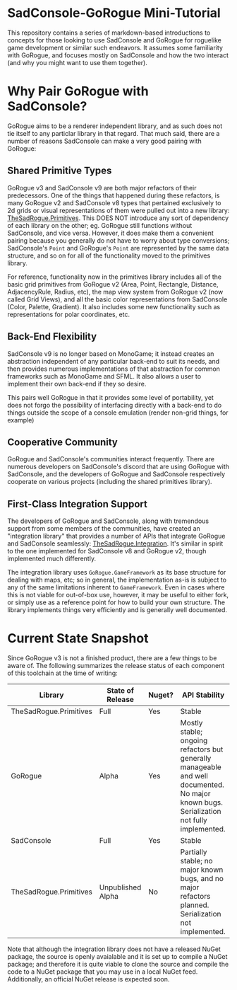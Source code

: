 # SadConsole-GoRogue Mini-Tutorial
This repository contains a series of markdown-based introductions to concepts for those looking to use SadConsole and GoRogue for roguelike game development or similar such endeavors.  It assumes some familiarity with GoRogue, and focuses mostly on SadConsole and how the two interact (and why you might want to use them together).

# Why Pair GoRogue with SadConsole?
GoRogue aims to be a renderer independent library, and as such does not tie itself to any particlar library in that regard.  That much said, there are a number of reasons SadConsole can make a very good pairing with GoRogue:

## Shared Primitive Types
GoRogue v3 and SadConsole v9 are both major refactors of their predecessors.  One of the things that happened during these refactors, is many GoRogue v2 and SadConsole v8 types that pertained exclusively to 2d grids or visual representations of them were pulled out into a new library: [TheSadRogue.Primitives](https://github.com/thesadrogue/TheSadRogue.Primitives).  This DOES NOT introduce any sort of dependency of each library on the other; eg. GoRogue still functions without SadConsole, and vice versa.  However, it does make them a convenient pairing because you generally do not have to worry about type conversions; SadConsole's `Point` and GoRogue's `Point` are represented by the same data structure, and so on for all of the functionality moved to the primitives library.

For reference, functionality now in the primitives library includes all of the basic grid primitives from GoRogue v2 (Area, Point, Rectangle, Distance, AdjacencyRule, Radius, etc), the map view system from GoRogue v2 (now called Grid Views), and all the basic color representations from SadConsole (Color, Palette, Gradient).  It also includes some new functionality such as representations for polar coordinates, etc.

## Back-End Flexibility
SadConsole v9 is no longer based on MonoGame; it instead creates an abstraction independent of any particular back-end to suit its needs, and then provides numerous implementations of that abstraction for common frameworks such as MonoGame and SFML.  It also allows a user to implement their own back-end if they so desire.

This pairs well GoRogue in that it provides some level of portability, yet does not forgo the possibility of interfacing directly with a back-end to do things outside the scope of a console emulation (render non-grid things, for example)

## Cooperative Community
GoRogue and SadConsole's communities interact frequently.  There are numerous developers on SadConsole's discord that are using GoRogue with SadConsole, and the developers of GoRogue and SadConsole respectively cooperate on various projects (including the shared primitives library).

## First-Class Integration Support
The developers of GoRogue and SadConsole, along with tremendous support from some members of the communities, have created an "integration library" that provides a number of APIs that integrate GoRogue and SadConsole seamlessly: [TheSadRogue.Integration](https://github.com/thesadrogue/TheSadRogue.Integration).  It's similar in spirit to the one implemented for SadConsole v8 and GoRogue v2, though implemented much differently.

The integration library uses `GoRogue.GameFramework` as its base structure for dealing with maps, etc; so in general, the implementation as-is is subject to any of the same limitations inherent to `GameFramework`.  Even in cases where this is not viable for out-of-box use, however, it may be useful to either fork, or simply use as a reference point for how to build your own structure.  The library implements things very efficiently and is generally well documented.

# Current State Snapshot
Since GoRogue v3 is not a finished product, there are a few things to be aware of.  The following summarizes the release status of each component of this toolchain at the time of writing:

| Library                | State of Release  | Nuget? | API Stability |
| ---------------------- | ----------------- | ------ | ------------- |
| TheSadRogue.Primitives | Full              | Yes    | Stable        |
| GoRogue                | Alpha             | Yes    | Mostly stable; ongoing refactors but generally manageable and well documented.  No major known bugs.  Serialization not fully implemented. |
| SadConsole             | Full              | Yes    | Stable        |
| TheSadRogue.Primitives | Unpublished Alpha | No     | Partially stable; no major known bugs, and no major refactors planned.  Serialization not implemented. |

Note that although the integration library does not have a released NuGet package, the source is openly avaialable and it is set up to compile a NuGet package; and therefore it is quite viable to clone the source and compile the code to a NuGet package that you may use in a local NuGet feed.  Additionally, an official NuGet release is expected soon.
